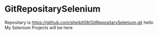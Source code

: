 # GitRepositarySelenium
Repositary is https://github.com/sheikit08/GitRepositarySelenium.git
hello
My Selenium Projects will be here
